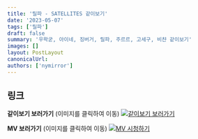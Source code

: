 ```yaml
---
title: '릴파 - SATELLITES 같이보기'
date: '2023-05-07'
tags: ['릴파']
draft: false
summary: '우왁굳, 아이네, 징버거, 릴파, 주르르, 고세구, 비챤 같이보기'
images: []
layout: PostLayout
canonicalUrl:
authors: ['nymirror']
---
```


## 링크

**같이보기 보러가기** (이미지를 클릭하여 이동)
[![같이보기 보러가기](https://cdn.discordapp.com/attachments/1136601898116464710/1211650793904807976/logo.png?ex=65eef8bc&is=65dc83bc&hm=95dc0e08c1f43025dd60def429896697b3787a9f923593eb50b24e9fb6280361&)](https://cafe.naver.com/steamindiegame/11101043)

**MV 보러가기** (이미지를 클릭하여 이동)
[![MV 시청하기](https://i.ytimg.com/vi/4ZjDoG0bc5Q/maxresdefault.jpg)](https://youtu.be/4ZjDoG0bc5Q)
